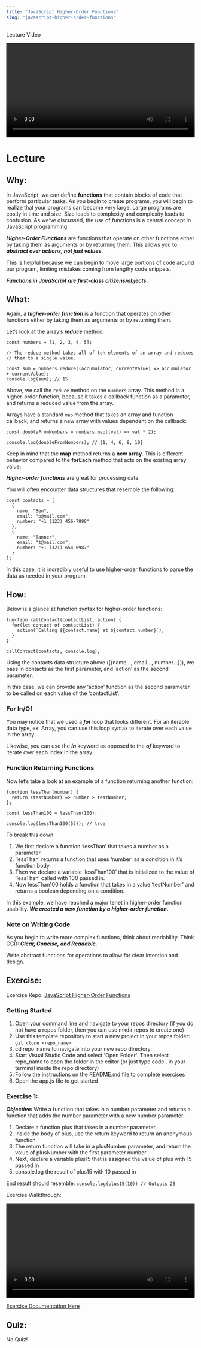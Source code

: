 ```yaml
---
title: "JavaScript Higher-Order Functions"
slug: "javascript-higher-order-functions"
---
```


Lecture Video

<video width="100%" height="auto" controls>
  <source src="https://vimeo.com/507274492/dba36788bf" type="video/mp4" />
</video>

# Lecture

## Why:

In JavaScript, we can define **functions** that contain blocks of code that perform particular tasks. As you begin to create programs, you will begin to realize that your programs can become very large. Large programs are costly in time and size. Size leads to complexity and complexity leads to confusion. As we’ve discussed, the use of functions is a central concept in JavaScript programming.

**_Higher-Order Functions_** are functions that operate on other functions either by taking them as arguments or by returning them. This allows you to **_abstract over actions, not just values._**

This is helpful because we can begin to move large portions of code around our program, limiting mistakes coming from lengthy code snippets.

**_Functions in JavaScript are first-class citizens/objects._**

## What:

Again, a **_higher-order function_** is a function that operates on other functions either by taking them as arguments or by returning them.

Let’s look at the array’s **_reduce_** method:

```
const numbers = [1, 2, 3, 4, 5];

// The reduce method takes all of teh elements of an array and reduces
// them to a single value.

const sum = numbers.reduce((accumulator, currentValue) => accumulator + currentValue);
console.log(sum); // 15
```

Above, we call the `reduce` method on the `numbers` array. This method is a higher-order function, because it takes a callback function as a parameter, and returns a reduced value from the array.

Arrays have a standard `map` method that takes an array and function callback, and returns a new array with values dependent on the callback:

```
const doubleFromNumbers = numbers.map((val) => val * 2);

console.log(doubleFromNumbers); // [1, 4, 6, 8, 10]
```

Keep in mind that the **map** method returns a **new array**. This is different behavior compared to the **forEach** method that acts on the existing array value.

**_Higher-order functions_** are great for processing data.

You will often encounter data structures that resemble the following:

```
const contacts = [
  {
    name: "Ben",
    email: "b@mail.com",
    number: "+1 (123) 456-7890"
  },
  {
    name: "Tanner",
    email: "t@mail.com",
    number: "+1 (321) 654-0987"
  }
];
```

In this case, it is incredibly useful to use higher-order functions to parse the data as needed in your program.

## How:

Below is a glance at function syntax for higher-order functions:

```
function callContact(contactList, action) {
  for(let contact of contactList) {
    action(`Calling ${contact.name} at ${contact.number}`);
  }
}

callContact(contacts, console.log);
```

Using the contacts data structure above ([{name…, email…, number...}]), we pass in contacts as the first parameter, and ‘action’ as the second parameter.

In this case, we can provide any ‘action’ function as the second parameter to be called on each value of the ‘contactList’.

### For In/Of

You may notice that we used a **_for_** loop that looks different. For an iterable data type, ex: Array, you can use this loop syntax to iterate over each value in the array.

Likewise, you can use the **_in_** keyword as opposed to the **_of_** keyword to iterate over each index in the array.

### Function Returning Functions

Now let’s take a look at an example of a function returning another function:

```
function lessThan(number) {
  return (testNumber) => number > testNumber;
};

const lessThan100 = lessThan(100);

console.log(lessThan100(55)); // true
```

To break this down:

1. We first declare a function ‘lessThan’ that takes a number as a parameter.
2. ‘lessThan’ returns a function that uses ‘number’ as a condition in it’s function body.
3. Then we declare a variable ‘lessThan100’ that is initialized to the value of ‘lessThan’ called with 100 passed in.
4. Now lessThan100 holds a function that takes in a value ‘testNumber’ and returns a boolean depending on a condition.

In this example, we have reached a major tenet in higher-order function usability. **_We created a new function by a higher-order function._**

### Note on Writing Code

As you begin to write more complex functions, think about readability. Think CCR: **_Clear, Concise, and Readable._**

Write abstract functions for operations to allow for clear intention and design.

## Exercise:

Exercise Repo: [JavaScript Higher-Order Functions](https://github.com/Bryantellius/JavaScript_HOF)

### Getting Started

1. Open your command line and navigate to your repos directory (if you do not have a repos folder, then you can use mkdir repos to create one)
2. Use this template repository to start a new project in your repos folder: `git clone <repo_name>`
3. cd repo_name to navigate into your new repo directory
4. Start Visual Studio Code and select 'Open Folder'. Then select repo_name to open the folder in the editor (or just type code . in your terminal inside the repo directory)
5. Follow the instructions on the README.md file to complete exercises
6. Open the app.js file to get started

### Exercise 1:

**_Objective:_** Write a function that takes in a number parameter and returns a function that adds the number parameter with a new number parameter.

1. Declare a function plus that takes in a number parameter.
2. Inside the body of plus, use the return keyword to return an anonymous function
3. The return function will take in a plusNumber parameter, and return the value of plusNumber with the first parameter number
4. Next, declare a variable plus15 that is assigned the value of plus with 15 passed in
5. console.log the result of plus15 with 10 passed in

End result should resemble: `console.log(plus15(10)) // Outputs 25`

Exercise Walkthrough:

<video width="100%" height="auto" controls>
  <source src="https://vimeo.com/507274745/d24c33169b" type="video/mp4" />
</video>

[Exercise Documentation Here](https://docs.google.com/document/d/1CiLfJj2PuCMx6iJnrlY7pUjekd4ffsrB-SGr3er4olQ/edit?usp=sharing)

## Quiz:

No Quiz!
